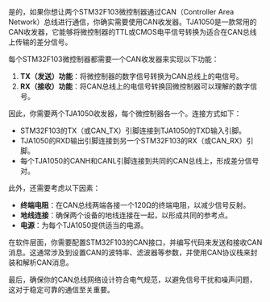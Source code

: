是的，如果你想让两个STM32F103微控制器通过CAN（Controller Area Network）总线进行通信，你确实需要使用CAN收发器。TJA1050是一款常用的CAN收发器，它能够将微控制器的TTL或CMOS电平信号转换为适合在CAN总线上传输的差分信号。

每个STM32F103微控制器都需要一个CAN收发器来实现以下功能：

1. **TX（发送）功能**：将微控制器的数字信号转换为CAN总线上的电信号。
2. **RX（接收）功能**：将CAN总线上的电信号转换回微控制器可以理解的数字信号。

因此，你需要两个TJA1050收发器，每个微控制器各一个。连接方式如下：

- STM32F103的TX（或CAN_TX）引脚连接到TJA1050的TXD输入引脚。
- TJA1050的RXD输出引脚连接到另一个STM32F103的RX（或CAN_RX）引脚。
- 每个TJA1050的CANH和CANL引脚连接到共同的CAN总线上，形成差分信号对。

此外，还需要考虑以下因素：

- **终端电阻**：在CAN总线两端各接一个120Ω的终端电阻，以减少信号反射。
- **地线连接**：确保两个设备的地线连接在一起，以形成共同的参考点。
- **电源**：为每个TJA1050提供适当的电源。

在软件层面，你需要配置STM32F103的CAN接口，并编写代码来发送和接收CAN消息。这通常涉及到设置CAN的波特率、滤波器等参数，并使用CAN协议栈来封装和解析CAN消息。

最后，确保你的CAN总线网络设计符合电气规范，以避免信号干扰和噪声问题，这对于稳定可靠的通信至关重要。
